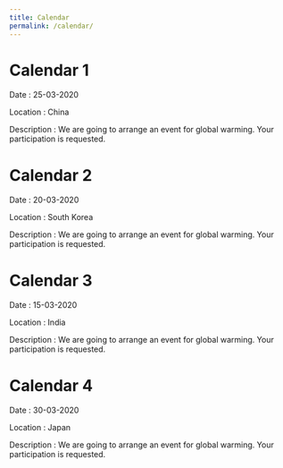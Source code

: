 ```yaml
---
title: Calendar
permalink: /calendar/
---
```

# Calendar 1
Date : 25-03-2020
  
Location : China

Description : We are going to arrange an event for global warming. Your participation is requested.
# Calendar 2
Date : 20-03-2020

Location : South Korea

Description : We are going to arrange an event for global warming. Your participation is requested.
# Calendar 3
Date : 15-03-2020

Location : India

Description : We are going to arrange an event for global warming. Your participation is requested.
# Calendar 4
Date : 30-03-2020

Location : Japan

Description : We are going to arrange an event for global warming. Your participation is requested.
